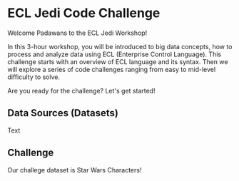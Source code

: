 # ECL Jedi Code Challenge

Welcome Padawans to the ECL Jedi Workshop!

In this 3-hour workshop, you will be introduced to big data concepts, how to process and analyze data using ECL (Enterprise Control Language). 
This challenge starts with an overview of ECL language and its syntax. Then we will explore a series of code challenges ranging from easy to mid-level difficulty to solve.

Are you ready for the challenge? Let's get started! 

## Data Sources (Datasets)
Text
 
## Challenge 
Our challege dataset is Star Wars Characters!

